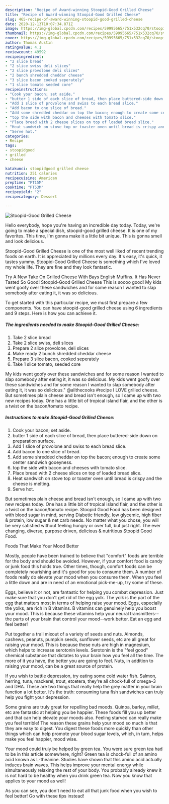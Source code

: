 ```yaml
---
description: "Recipe of Award-winning Stoopid-Good Grilled Cheese"
title: "Recipe of Award-winning Stoopid-Good Grilled Cheese"
slug: 465-recipe-of-award-winning-stoopid-good-grilled-cheese
date: 2020-12-13T10:07:34.871Z
image: https://img-global.cpcdn.com/recipes/59995665/751x532cq70/stoopid-good-grilled-cheese-recipe-main-photo.jpg
thumbnail: https://img-global.cpcdn.com/recipes/59995665/751x532cq70/stoopid-good-grilled-cheese-recipe-main-photo.jpg
cover: https://img-global.cpcdn.com/recipes/59995665/751x532cq70/stoopid-good-grilled-cheese-recipe-main-photo.jpg
author: Thomas Austin
ratingvalue: 4.1
reviewcount: 49592
recipeingredient:
- "2 slice bread"
- "2 slice swiss deli slices"
- "2 slice provolone deli slices"
- "2 bunch shredded cheddar cheese"
- "3 slice bacon cooked seperately"
- "1 slice tomato seeded core"
recipeinstructions:
- "Cook your bacon; set aside."
- "butter 1 side of each slice of bread, then place buttered-side down on preparation surface."
- "Add 1 slice of provolone and swiss to each bread slice."
- "Add bacon to one slice of bread."
- "Add some shredded cheddar on top the bacon; enough to create some center sandwich gooeyness."
- "top the side with bacon and cheeses with tomato slice."
- "Place bread with 2 cheese slices on top of loaded bread slice."
- "Heat sandwich on stove top or toaster oven until bread is crispy and the cheese is melting."
- "Serve hot."
categories:
- Recipe
tags:
- stoopidgood
- grilled
- cheese

katakunci: stoopidgood grilled cheese 
nutrition: 251 calories
recipecuisine: American
preptime: "PT15M"
cooktime: "PT53M"
recipeyield: "2"
recipecategory: Dessert

---
```



![Stoopid-Good Grilled Cheese](https://img-global.cpcdn.com/recipes/59995665/751x532cq70/stoopid-good-grilled-cheese-recipe-main-photo.jpg)

Hello everybody, hope you're having an incredible day today. Today, we're going to make a special dish, stoopid-good grilled cheese. It is one of my favorites. This time, I'm gonna make it a little bit unique. This is gonna smell and look delicious.

Stoopid-Good Grilled Cheese is one of the most well liked of recent trending foods on earth. It is appreciated by millions every day. It's easy, it's quick, it tastes yummy. Stoopid-Good Grilled Cheese is something which I've loved my whole life. They are fine and they look fantastic.

Try A New Take On Grilled Cheese With Bays English Muffins. It Has Never Tasted So Good! Stoopid-Good Grilled Cheese This is soooo good! My kids went goofy over these sandwiches and for some reason I wanted to slap somebody after eating it, it was so delicious.


To get started with this particular recipe, we must first prepare a few components. You can have stoopid-good grilled cheese using 6 ingredients and 9 steps. Here is how you can achieve it.

<!--inarticleads1-->

##### The ingredients needed to make Stoopid-Good Grilled Cheese:

1. Take 2 slice bread
1. Take 2 slice swiss, deli slices
1. Prepare 2 slice provolone, deli slices
1. Make ready 2 bunch shredded cheddar cheese
1. Prepare 3 slice bacon, cooked seperately
1. Take 1 slice tomato, seeded core


My kids went goofy over these sandwiches and for some reason I wanted to slap somebody after eating it, it was so delicious. My kids went goofy over these sandwiches and for some reason I wanted to slap somebody after eating it, it was so delicious.&#34; @allthecooks #recipe I LOVE grilled cheese. But sometimes plain cheese and bread isn&#39;t enough, so I came up with two new recipes today. One has a little bit of tropical island flair, and the other is a twist on the bacon/tomato recipe. 

<!--inarticleads2-->

##### Instructions to make Stoopid-Good Grilled Cheese:

1. Cook your bacon; set aside.
1. butter 1 side of each slice of bread, then place buttered-side down on preparation surface.
1. Add 1 slice of provolone and swiss to each bread slice.
1. Add bacon to one slice of bread.
1. Add some shredded cheddar on top the bacon; enough to create some center sandwich gooeyness.
1. top the side with bacon and cheeses with tomato slice.
1. Place bread with 2 cheese slices on top of loaded bread slice.
1. Heat sandwich on stove top or toaster oven until bread is crispy and the cheese is melting.
1. Serve hot.


But sometimes plain cheese and bread isn&#39;t enough, so I came up with two new recipes today. One has a little bit of tropical island flair, and the other is a twist on the bacon/tomato recipe. Stoopid Good Food has been designed with blood sugar in mind, serving Diabetic friendly, low glycemic, high fiber &amp; protein, low sugar &amp; net carb needs. No matter what you chose, you will be very satisfied without feeling hungry or over full, but just right. The ever changing, diverse, purpose driven, delicious &amp; nutritious Stoopid Good Food. 

Foods That Make Your Mood Better


Mostly, people have been trained to believe that "comfort" foods are terrible for the body and should be avoided. However, if your comfort food is candy or junk food this holds true. Other times, though, comfort foods can be completely nourishing and it's good for you to consume them. A number of foods really do elevate your mood when you consume them. When you feel a little down and are in need of an emotional pick-me-up, try some of these.

Eggs, believe it or not, are fantastic for helping you combat depression. Just make sure that you don't get rid of the egg yolk. The yolk is the part of the egg that matters most in terms of helping raise your mood. Eggs, especially the yolks, are rich in B vitamins. B vitamins can genuinely help you boost your mood. This is because these vitamins help your neural transmitters--the parts of your brain that control your mood--work better. Eat an egg and feel better!

Put together a trail mixout of a variety of seeds and nuts. Almonds, cashews, peanuts, pumpkin seeds, sunflower seeds, etc are all great for raising your mood. This is because these nuts are high in magnesium, which helps to increase serotonin levels. Serotonin is the "feel good" chemical substance that dictates to your brain how you feel all the time. The more of it you have, the better you are going to feel. Nuts, in addition to raising your mood, can be a great source of protein.

If you wish to battle depression, try eating some cold water fish. Salmon, herring, tuna, mackerel, trout, etcetera, they're all chock-full of omega-3 and DHA. These are two things that really help the grey matter in your brain function a lot better. It's the truth: consuming tuna fish sandwiches can truly help you fight your depression. 

Some grains are truly great for repelling bad moods. Quinoa, barley, millet, etc are fantastic at helping you be happier. These foods fill you up better and that can help elevate your moods also. Feeling starved can really make you feel terrible! The reason these grains help your mood so much is that they are easy to digest. You digest these foods more quickly than other things which can help promote your blood sugar levels, which, in turn, helps make you feel happier, mood wise.

Your mood could truly be helped by green tea. You were sure green tea had to be in this article somewhere, right? Green tea is chock-full of an amino acid known as L-theanine. Studies have shown that this amino acid actually induces brain waves. This helps improve your mental energy while simultaneously relaxing the rest of your body. You probably already knew it is not hard to be healthy when you drink green tea. Now you know that applies to your mood as well!

As you can see, you don't need to eat all that junk food when you wish to feel better! Go  with  these tips  instead!

